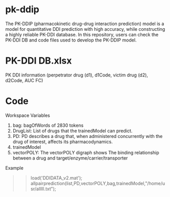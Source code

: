 # pk-ddip
The PK-DDIP (pharmacokinetic drug-drug interaction prediction) model is a model for quantitative DDI prediction with high accuracy, while constructing a highly reliable PK-DDI database. In this repository, users can check the PK-DDI DB and code files used to develop the PK-DDIP model.


# PK-DDI DB.xlsx
PK DDI information (perpetrator drug (d1), d1Code, victim drug (d2), d2Code, AUC FC)


# Code
Workspace Variables

1. bag: bagOfWords of 2830 tokens
2. DrugList: List of drugs that the trainedModel can predict.
3. PD: PD describes a drug that, when administered concurrently with the drug of interest, affects its pharmacodynamics.
4. trainedModel
5. vectorPOLY: The vectorPOLY digraph shows The binding relationship between a drug and target/enzyme/carrier/transporter

Example
>>load('DDIDATA_v2.mat');
>>allpairprediction(list,PD,vectorPOLY,bag,trainedModel,"/home/usr/alllll.txt");
